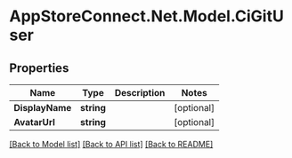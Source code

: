 # AppStoreConnect.Net.Model.CiGitUser

## Properties

Name | Type | Description | Notes
------------ | ------------- | ------------- | -------------
**DisplayName** | **string** |  | [optional] 
**AvatarUrl** | **string** |  | [optional] 

[[Back to Model list]](../README.md#documentation-for-models) [[Back to API list]](../README.md#documentation-for-api-endpoints) [[Back to README]](../README.md)

